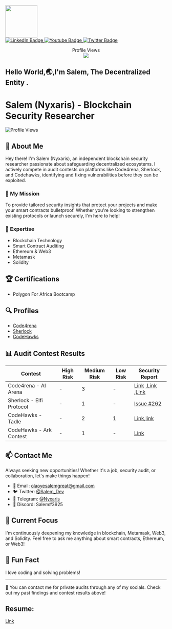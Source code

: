 <div id="header" align="center&color=black">
  
  <img src="https://media.giphy.com/media/M9gbBd9nbDrOTu1Mqx/giphy.gif" width="100"/>
  
</div>
<div id="badges">
  <a href="your-linkedin-URL">
    <img src="https://img.shields.io/badge/LinkedIn-blue?style=for-the-badge&logo=linkedin&logoColor=white" alt="LinkedIn Badge"/>
  </a>
  <a href="your-youtube-URL">
    <img src="https://img.shields.io/badge/YouTube-red?style=for-the-badge&logo=youtube&logoColor=white" alt="Youtube Badge"/>
  </a>
  <a href="your-twitter-URL">
    <img src="https://img.shields.io/badge/Twitter-blue?style=for-the-badge&logo=twitter&logoColor=white" alt="Twitter Badge"/>
  </a>

   <p align="center"> 
  Profile Views<br>
  <img src="https://profile-counter.glitch.me/olaoyesalem/count.svg" />
</p>
</div>


Hello World,🌏,I'm Salem, The Decentralized Entity .
---
# Salem (Nyxaris) - Blockchain Security Researcher

![Profile Views](https://komarev.com/ghpvc/?username=salem-nyxaris&color=blueviolet)

## 👋 About Me

Hey there! I'm Salem (Nyxaris), an independent blockchain security researcher passionate about safeguarding decentralized ecosystems. I actively compete in audit contests on platforms like Code4rena, Sherlock, and Codehawks, identifying and fixing vulnerabilities before they can be exploited.

### 🚀 My Mission

To provide tailored security insights that protect your projects and make your smart contracts bulletproof. Whether you're looking to strengthen existing protocols or launch securely, I'm here to help!

### 💼 Expertise

- Blockchain Technology
- Smart Contract Auditing
- Ethereum & Web3
- Metamask
- Solidity

## 🏆 Certifications

- Polygon For Africa Bootcamp

## 🔍 Profiles

- [Code4rena](https://code4rena.com/@Nyxaris)
- [Sherlock](https://audits.sherlock.xyz/watson/Salem)
- [CodeHawks](https://codehawks.cyfrin.io/?contestType=all&upcoming=true&live=true&community-judging=true&judging=true&ended=true&sort=startDate)

## 📊 Audit Contest Results

| Contest | High Risk | Medium Risk | Low Risk | Security Report |
|---------|-----------|-------------|----------|-----------------|
| Code4rena - AI Arena | - | 3 | - | [Link](https://github.com/code-423n4/2024-02-ai-arena-findings/issues/376) ,[Link](https://github.com/code-423n4/2024-02-ai-arena-findings/issues/43) ,[Link](https://github.com/code-423n4/2024-02-ai-arena-findings/issues/43) |
| Sherlock - Elfi Protocol | - | 1 | - | [Issue #262](https://github.com/sherlock-audit/2024-05-elfi-protocol-judging/issues/262) |
| CodeHawks - Tadle | - | 2| 1 | [Link](https://codehawks.cyfrin.io/c/2024-08-tadle/s/58),[link](https://codehawks.cyfrin.io/c/2024-08-tadle/s/814) |
| CodeHawks - Ark Contest| - | 1| - | [Link](https://codehawks.cyfrin.io/c/2024-07-ark-project/s/14)|






## 📫 Contact Me

Always seeking new opportunities! Whether it's a job, security audit, or collaboration, let's make things happen!

- 📧 Email: olaoyesalemgreat@gmail.com
- 🐦 Twitter: [@Salem_Dev](https://twitter.com/salthegeek1)
- 💬 Telegram: [@Nyxaris](https://t.me/@Nyxaris_1)
- 📱 Discord: Salem#3925

## 🌱 Current Focus

I'm continuously deepening my knowledge in blockchain, Metamask, Web3, and Solidity. Feel free to ask me anything about smart contracts, Ethereum, or Web3!

## 🎈 Fun Fact

I love coding and solving problems!

---

📌 You can contact me for private audits through any of my socials. Check out my past findings and contest results above!

## Resume:
[Link](https://drive.google.com/file/d/1Yl64SeSEZLIEOikl6aB1mblz0O9-K8O-/view?usp=sharing)
